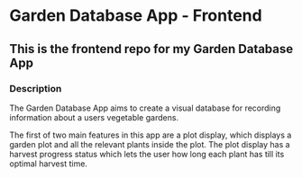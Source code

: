 # Garden Database App - Frontend

## This is the frontend repo for my Garden Database App

### Description

The Garden Database App aims to create a visual database for recording information about a users vegetable gardens.

The first of two main features in this app are a plot display, which displays a garden plot and all the relevant plants inside the plot. The plot display has a harvest progress status which lets the user how long each plant has till its optimal harvest time.

